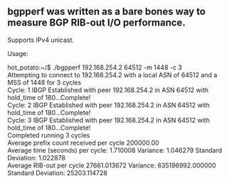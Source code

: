 ## bgpperf was written as a bare bones way to measure BGP RIB-out I/O performance.

Supports IPv4 unicast.  

Usage:

hot_potato:~/$ ./bgpperf 192.168.254.2 64512 -m 1448 -c 3  
Attempting to connect to 192.168.254.2 with a local ASN of 64512 and a MSS of 1448 for 3 cycles  
Cycle: 1 IBGP Established with peer 192.168.254.2 in ASN 64512 with hold_time of 180...Complete!  
Cycle: 2 IBGP Established with peer 192.168.254.2 in ASN 64512 with hold_time of 180...Complete!  
Cycle: 3 IBGP Established with peer 192.168.254.2 in ASN 64512 with hold_time of 180...Complete!  
Completed running 3 cycles  
Average prefix count received per cycle 200000.00  
Average time (seconds) per cycle: 1.710008 Variance: 1.046279 Standard Deviation: 1.022878  
Average RIB-out per cycle 27661.013672 Variance: 635196992.000000 Standard Deviation: 25203.114728  
